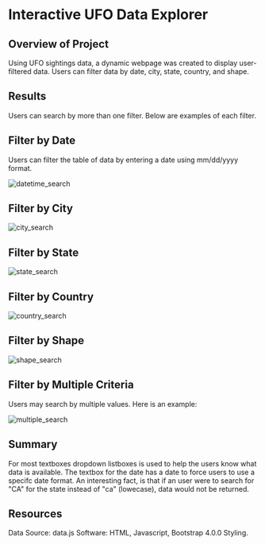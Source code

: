 # Interactive UFO Data Explorer

## Overview of Project

Using UFO sightings data, a dynamic webpage was created to display user-filtered data. Users can filter data by date, city, state, country, and shape.

## Results

Users can search by more than one filter. Below are examples of each filter. 

## Filter by Date

Users can filter the table of data by entering a date using mm/dd/yyyy format. 

![datetime_search](https://user-images.githubusercontent.com/84817579/187815215-8edd45f3-ade1-4aed-a058-791afc12d7dd.png)

## Filter by City

![city_search](https://user-images.githubusercontent.com/84817579/187815776-d5380a95-4be7-4cf4-829a-e51f3db994d6.png)

## Filter by State

![state_search](https://user-images.githubusercontent.com/84817579/187815873-7c31370d-a092-4061-ab17-3ba677e2eb36.png)

## Filter by Country

![country_search](https://user-images.githubusercontent.com/84817579/187815990-57d258ee-edcf-4393-998d-59044fae568d.png)

## Filter by Shape

![shape_search](https://user-images.githubusercontent.com/84817579/187816112-a4ceffd0-d673-434a-9610-c108411e0d20.png)

## Filter by Multiple Criteria

Users may search by multiple values. Here is an example:

![multiple_search](https://user-images.githubusercontent.com/84817579/187816259-de0d634a-3c5b-4137-a3b6-21cc2cf3480a.png)

## Summary

For most textboxes dropdown listboxes is used to help the users know what data is available. The textbox for the date has a date to force users to use a specifc date format. An interesting fact, is that if an user were to search for "CA" for the state instead of "ca" (lowecase), data would not be returned. 

## Resources

Data Source: data.js
Software: HTML, Javascript, Bootstrap 4.0.0 Styling.
